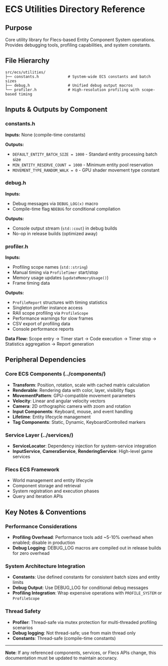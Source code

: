 # ECS Utilities Directory Reference

## Purpose
Core utility library for Flecs-based Entity Component System operations. Provides debugging tools, profiling capabilities, and system constants.

## File Hierarchy
```
src/ecs/utilities/
├── constants.h             # System-wide ECS constants and batch sizes
├── debug.h                 # Unified debug output macros
└── profiler.h              # High-resolution profiling with scope-based timing
```

## Inputs & Outputs by Component

### constants.h
**Inputs:** None (compile-time constants)

**Outputs:**
- `DEFAULT_ENTITY_BATCH_SIZE = 1000` - Standard entity processing batch size
- `MIN_ENTITY_RESERVE_COUNT = 1000` - Minimum entity pool reservation
- `MOVEMENT_TYPE_RANDOM_WALK = 0` - GPU shader movement type constant

### debug.h
**Inputs:**
- Debug messages via `DEBUG_LOG(x)` macro
- Compile-time flag `NDEBUG` for conditional compilation

**Outputs:**
- Console output stream (`std::cout`) in debug builds
- No-op in release builds (optimized away)

### profiler.h
**Inputs:**
- Profiling scope names (`std::string`)
- Manual timing via `ProfileTimer` start/stop
- Memory usage updates (`updateMemoryUsage()`)
- Frame timing data

**Outputs:**
- `ProfileReport` structures with timing statistics
- Singleton profiler instance access
- RAII scope profiling via `ProfileScope`
- Performance warnings for slow frames
- CSV export of profiling data
- Console performance reports

**Data Flow:**
Scope entry → Timer start → Code execution → Timer stop → Statistics aggregation → Report generation

## Peripheral Dependencies

### Core ECS Components (../components/)
- **Transform**: Position, rotation, scale with cached matrix calculation
- **Renderable**: Rendering data with color, layer, visibility flags
- **MovementPattern**: GPU-compatible movement parameters
- **Velocity**: Linear and angular velocity vectors
- **Camera**: 2D orthographic camera with zoom and rotation
- **Input Components**: Keyboard, mouse, and event handling
- **Lifetime**: Entity lifecycle management
- **Tag Components**: Static, Dynamic, KeyboardControlled markers

### Service Layer (../services/)
- **ServiceLocator**: Dependency injection for system-service integration
- **InputService**, **CameraService**, **RenderingService**: High-level game services

### Flecs ECS Framework
- World management and entity lifecycle
- Component storage and retrieval
- System registration and execution phases
- Query and iteration APIs

## Key Notes & Conventions

### Performance Considerations
- **Profiling Overhead**: Performance tools add ~5-10% overhead when enabled; disable in production
- **Debug Logging**: DEBUG_LOG macros are compiled out in release builds for zero overhead

### System Architecture Integration
- **Constants**: Use defined constants for consistent batch sizes and entity limits
- **Debug Output**: Use DEBUG_LOG for conditional debug messages
- **Profiling Integration**: Wrap expensive operations with `PROFILE_SYSTEM` or `ProfileScope`

### Thread Safety
- **Profiler**: Thread-safe via mutex protection for multi-threaded profiling scenarios
- **Debug logging**: Not thread-safe; use from main thread only
- **Constants**: Thread-safe (compile-time constants)

---
**Note**: If any referenced components, services, or Flecs APIs change, this documentation must be updated to maintain accuracy.